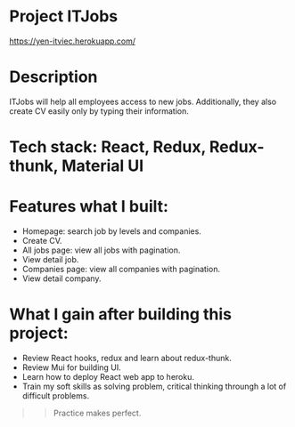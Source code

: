 # Project ITJobs
https://yen-itviec.herokuapp.com/

# Description
ITJobs will help all employees access to  new jobs. Additionally, they also create CV easily only by typing their information.   
# Tech stack: React, Redux, Redux-thunk, Material UI
# Features what I built:
- Homepage: search job by levels and companies.
- Create CV.
- All jobs page: view all jobs with pagination.
- View detail job.
- Companies page: view all companies with pagination.
- View detail company.
# What I gain after building this project:
- Review React hooks, redux and learn about redux-thunk.
- Review Mui for building UI.
- Learn how to deploy React web app to heroku.
- Train my soft skills as solving problem, critical thinking throungh a lot of difficult problems.
> > Practice makes perfect.

